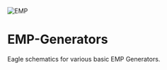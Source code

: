 ![EMP](https://cloud.githubusercontent.com/assets/8536299/8458203/f5a33524-2015-11e5-881f-1cbaaf9836c5.jpg)

EMP-Generators
==============

Eagle schematics for various basic EMP Generators.
